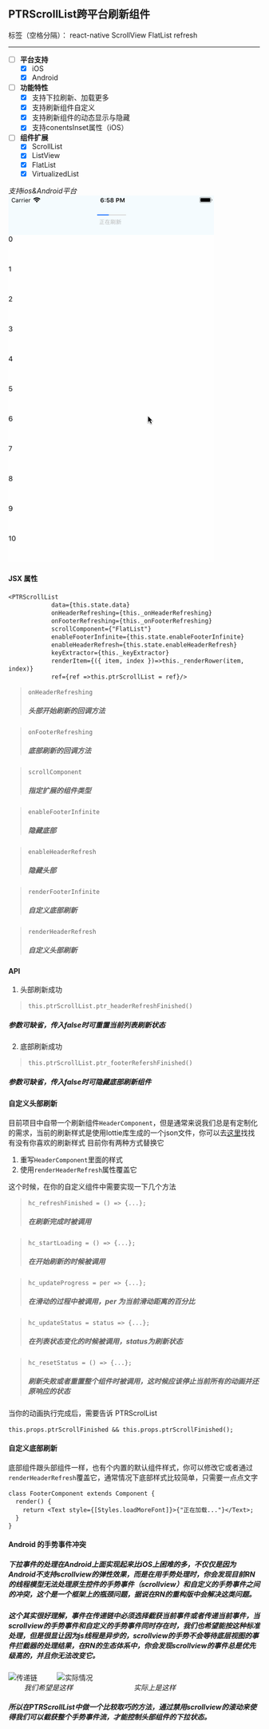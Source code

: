 ## PTRScrollList跨平台刷新组件

标签（空格分隔）： react-native ScrollView FlatList refresh

---

- [ ] **平台支持**
    - [x] iOS
    - [x] Android
- [ ] **功能特性**
    - [x] 支持下拉刷新、加载更多
    - [x] 支持刷新组件自定义
    - [x] 支持刷新组件的动态显示与隐藏
    - [x] 支持conentsInset属性（iOS）
- [ ] **组件扩展**
    - [x] ScrollList
    - [x] ListView
    - [x] FlatList
    - [x] VirtualizedList
    
*支持ios&Android平台*
<br>
![刷新动效](https://raw.githubusercontent.com/bird-xiong/PTRScrollList/master/res/11.gif)

#### JSX 属性 
```
<PTRScrollList
            data={this.state.data}
            onHeaderRefreshing={this._onHeaderRefreshing} 
            onFooterRefreshing={this._onFooterRefreshing} 
            scrollComponent={"FlatList"}    
            enableFooterInfinite={this.state.enableFooterInfinite} 
            enableHeaderRefresh={this.state.enableHeaderRefresh}
            keyExtractor={this._keyExtractor}
            renderItem={({ item, index })=>this._renderRower(item, index)}
            ref={ref =>this.ptrScrollList = ref}/>
```
>`onHeaderRefreshing`   
>##### *头部开始刷新的回调方法*

>`onFooterRefreshing`   
>##### *底部刷新的回调方法*

>`scrollComponent`      
>##### *指定扩展的组件类型*

>`enableFooterInfinite`
>##### *隐藏底部*

>`enableHeaderRefresh`  
>##### *隐藏头部*

>`renderFooterInfinite`  
>##### *自定义底部刷新*

>`renderHeaderRefresh`   
>##### *自定义头部刷新*

#### API
1. 头部刷新成功
> ```this.ptrScrollList.ptr_headerRefreshFinished()```
##### *参数可缺省，传入false时可重置当前列表刷新状态*

2. 底部刷新成功
> ```this.ptrScrollList.ptr_footerRefershFinished()```
##### *参数可缺省，传入false时可隐藏底部刷新组件*

#### 自定义头部刷新
目前项目中自带一个刷新组件```HeaderComponent```，但是通常来说我们总是有定制化的需求，当前的刷新样式是使用lottie库生成的一个json文件，你可以去[这里](https://www.lottiefiles.com/tag/loading)找找有没有你喜欢的刷新样式
目前你有两种方式替换它
1. 重写```HeaderComponent```里面的样式
2. 使用```renderHeaderRefresh```属性覆盖它

这个时候，在你的自定义组件中需要实现一下几个方法

>```hc_refreshFinished = () => {...};```
>##### *在刷新完成时被调用*

>```hc_startLoading = () => {...};```
>##### *在开始刷新的时候被调用*

>```hc_updateProgress = per => {...};```
>##### *在滑动的过程中被调用，per 为当前滑动距离的百分比*

>```hc_updateStatus = status => {...};```
>##### *在列表状态变化的时候被调用，status为刷新状态*

>```hc_resetStatus = () => {...};```
>##### *刷新失败或者重置整个组件时被调用，这时候应该停止当前所有的动画并还原响应的状态*

当你的动画执行完成后，需要告诉 PTRScrolList

```this.props.ptrScrollFinished && this.props.ptrScrollFinished();```

#### 自定义底部刷新
底部组件跟头部组件一样，也有个内置的默认组件样式，你可以修改它或者通过```renderHeaderRefresh```覆盖它，通常情况下底部样式比较简单，只需要一点点文字

```
class FooterComponent extends Component {
  render() {
    return <Text style={[Styles.loadMoreFont]}>{"正在加载..."}</Text>;
  }
}
```
#### Android 的手势事件冲突
##### 下拉事件的处理在Android上面实现起来比iOS上困难的多，不仅仅是因为Android不支持scrollview的弹性效果，而是在用手势处理时，你会发现目前RN的线程模型无法处理原生控件的手势事件（scrollview）和自定义的手势事件之间的冲突，这个是一个框架上的瓶颈问题，据说在RN的重构版中会解决这类问题。<br>
##### 这个其实很好理解，事件在传递链中必须选择截获当前事件或者传递当前事件，当scrollview的手势事件和自定义的手势事件同时存在时，我们也希望能按这种标准处理，但是很显让因为js线程是异步的，scrollview的手势不会等待底层视图的事件拦截器的处理结果，在RN的生态体系中，你会发现scrollview的事件总是优先级高的，并且你无法改变它。<br>
![传递链](https://raw.githubusercontent.com/bird-xiong/PTRScrollList/master/res/mmexport1540897253921.jpg)
&nbsp;&nbsp;&nbsp;&nbsp;&nbsp;&nbsp;&nbsp;&nbsp;
![实际情况](https://raw.githubusercontent.com/bird-xiong/PTRScrollList/master/res/mmexport1540897250490.jpg)<br>
&nbsp;&nbsp;&nbsp;&nbsp;&nbsp;&nbsp;&nbsp;&nbsp;*我们希望是这样 &nbsp;&nbsp;&nbsp;&nbsp;&nbsp;&nbsp;&nbsp;&nbsp;&nbsp;&nbsp;&nbsp;&nbsp;&nbsp;&nbsp;&nbsp;&nbsp;&nbsp;&nbsp;&nbsp;&nbsp;&nbsp;&nbsp;&nbsp;&nbsp;&nbsp;&nbsp;&nbsp;&nbsp;&nbsp; 实际上是这样*
##### 所以在PTRScrollList中做一个比较取巧的方法，通过禁用scrollview的滚动来使得我们可以截获整个手势事件流，才能控制头部组件的下拉状态。<br>




    

